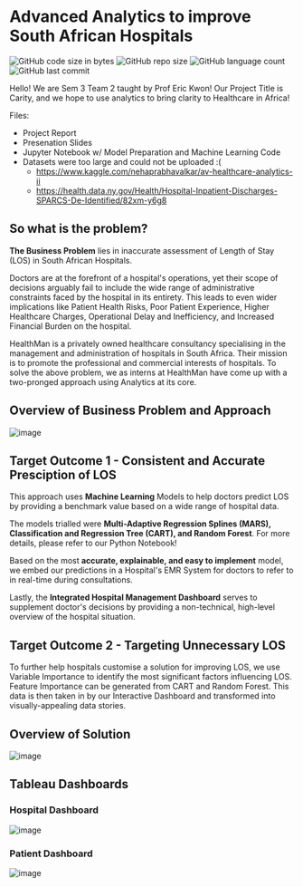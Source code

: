 # Advanced Analytics to improve South African Hospitals
![GitHub code size in bytes](https://img.shields.io/github/languages/code-size/roydonauyr/PROJECT-BC2407-Advanced-Analytics)
![GitHub repo size](https://img.shields.io/github/repo-size/PROJECT-BC2407-Advanced-Analytics)
![GitHub language count](https://img.shields.io/github/languages/count/PROJECT-BC2407-Advanced-Analytics)
![GitHub last commit](https://img.shields.io/github/last-commit/roydonauyr/PROJECT-BC2407-Advanced-Analytics)


Hello! We are Sem 3 Team 2 taught by Prof Eric Kwon! Our Project Title is Carity, and we hope to use analytics to bring clarity to Healthcare in Africa!

Files:
- Project Report
- Presenation Slides
- Jupyter Notebook w/ Model Preparation and Machine Learning Code
- Datasets were too large and could not be uploaded :(
  - https://www.kaggle.com/nehaprabhavalkar/av-healthcare-analytics-ii
  - https://health.data.ny.gov/Health/Hospital-Inpatient-Discharges-SPARCS-De-Identified/82xm-y6g8


## So what is the problem?

**The Business Problem** lies in inaccurate assessment of Length of Stay (LOS) in South African Hospitals.

Doctors are at the forefront of a hospital's operations, yet their scope of decisions arguably fail to include the wide range of administrative constraints faced by the hospital in its entirety. This leads to even wider implications like Patient Health Risks, Poor Patient Experience, Higher Healthcare Charges, Operational Delay and Inefficiency, and Increased Financial Burden on the hospital.

HealthMan is a privately owned healthcare consultancy specialising in the management and administration of hospitals in South Africa. Their mission is to promote the professional and commercial interests of hospitals. To solve the above problem, we as interns at HealthMan have come up with a two-pronged approach using Analytics at its core.

## Overview of Business Problem and Approach
![image](https://user-images.githubusercontent.com/64303732/161944087-5a49e1fd-0f6d-4f91-927a-13b1da2dca8a.png)

## Target Outcome 1 - Consistent and Accurate Presciption of LOS

This approach uses **Machine Learning** Models to help doctors predict LOS by providing a benchmark value based on a wide range of hospital data.

The models trialled were **Multi-Adaptive Regression Splines (MARS), Classification and Regression Tree (CART), and Random Forest**. For more details, please refer to our Python Notebook!

Based on the most **accurate, explainable, and easy to implement** model, we embed our predictions in a Hospital's EMR System for doctors to refer to in real-time during consultations.

Lastly, the **Integrated Hospital Management Dashboard** serves to supplement doctor's decisions by providing a non-technical, high-level overview of the hospital situation.

## Target Outcome 2 - Targeting Unnecessary LOS

To further help hospitals customise a solution for improving LOS, we use Variable Importance to identify the most significant factors influencing LOS. Feature Importance can be generated from CART and Random Forest. This data is then taken in by our Interactive Dashboard and transformed into visually-appealing data stories.


## Overview of Solution
![image](https://user-images.githubusercontent.com/64303732/161944213-8f964249-577b-4310-bccc-05bab1f80c01.png)

## Tableau Dashboards
### Hospital Dashboard
![image](https://user-images.githubusercontent.com/64303732/161944419-41f1c1de-43e3-4f3b-b7ea-b4ddca972e66.png) 
### Patient Dashboard
![image](https://user-images.githubusercontent.com/64303732/161944439-c06fea0f-9487-49fc-a423-e70314de08d6.png)



